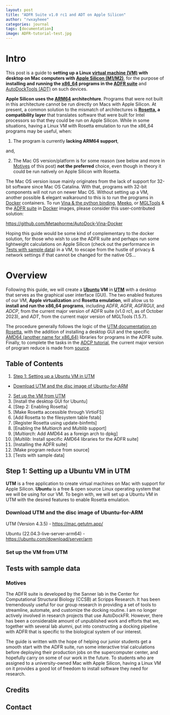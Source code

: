 ```yaml
---
layout: post
title: "ADFR Suite v1.0 rc1 and ADT on Apple Silicon"
author: "rwxayheee"
categories: journal
tags: [documentation]
image: ADFR-tutorial-test.jpg
---
```


# Intro

This post is a guide to **setting up a Linux [virtual machine (VM)](https://en.wikipedia.org/wiki/Virtual_machine) with desktop on Mac computers with [Apple Silicon (M1/M2)](https://en.wikipedia.org/wiki/Apple_silicon)**, for the purpose of **installing and running the [x86_64](https://en.wikipedia.org/wiki/X86-64) programs in the [ADFR suite](https://ccsb.scripps.edu/adfr/)** and [AutoDockTools (ADT)](https://autodocksuite.scripps.edu/adt/) on such devices. 

**Apple Silicon uses the [ARM64](https://en.wikipedia.org/wiki/AArch64) architechture**. Programs that were not built in this architecture cannot be run directly on Macs with Apple Silicon. At present, a common solution to the mismatch of architectures is **[Rosetta](https://en.wikipedia.org/wiki/Rosetta_(software)), a compatibility layer** that translates software that were built for Intel processors so that they could be run on Apple Silicon. While in some situations, having a Linux VM with Rosetta emulation to run the x86_64 programs may be useful, when: 

1. The program is currently **lacking ARM64 support**, 

and, 

2. The Mac OS version/platform is for some reason (see below and more in [Motives](#motives) of this post) **not the preferred** choice, even though in theory it could be run natively on Apple Silicon with Rosetta. 

The Mac OS version issue mainly originates from the lack of support for 32-bit software since Mac OS Catalina. With that, programs with 32-bit components will not run on newer Mac OS. Without setting up a VM, another possible & elegant walkaround to this is to run the programs in [Docker](https://docs.docker.com/get-started/overview/) containers. To run [Vina & the python binding](https://github.com/ccsb-scripps/AutoDock-Vina), [Meeko](https://github.com/forlilab/Meeko), or [MGLTools](https://ccsb.scripps.edu/mgltools/) & the [ADFR suite](https://ccsb.scripps.edu/adfr/) in [Docker](https://docs.docker.com/get-started/overview/) images, please consider this user-contributed solution: 

<a href="https://github.com/Metaphorme/AutoDock-Vina-Docker" target="_blank">https://github.com/Metaphorme/AutoDock-Vina-Docker</a>

Hoping this guide would be some kind of complementary to the docker solution, for those who wish to use the ADFR suite and perhaps run some lightweight calculations on Apple Silicon (check out the performance in [Tests with sample data](#tests-with-sample-data)) in a VM, to escape from the hustle of privacy & network settings if that cannot be changed for the native OS... 

# Overview

Following this guide, we will create a **[Ubuntu](https://en.wikipedia.org/wiki/Ubuntu) VM** in **[UTM](https://mac.getutm.app/)** with a desktop that serves as the graphical user interface (GUI). The two enabled features of our VM, **Apple virtualization** and **Rosetta emulation**, will allow us to **install and run the x86_64 programs**, including *ADFR*, *AGFR*, *AGFRGUI*, and *ADCP*, from the current major version of ADFR suite (v1.0 rc1, as of October 2023), and *ADT*, from the current major version of MGLTools (1.5.7). 

The procedure generally follows the logic of the [UTM documentation on Rosetta](https://docs.getutm.app/advanced/rosetta/), with the addition of installing a desktop GUI and the specific [AMD64 (another name for x86_64)](https://en.wikipedia.org/wiki/X86-64) libraries for programs in the ADFR suite. Finally, to complete the tasks in the [ADCP tutorial](https://ccsb.scripps.edu/adcp/tutorial-redocking/), the current major version of program reduce is made from [source](https://github.com/rlabduke/reduce). 

## Table of Contents

1. [Step 1: Setting up a Ubuntu VM in UTM](#step-1-setting-up-a-ubuntu-vm-in-utm)
  + [Download UTM and the disc image of Ubuntu-for-ARM](#download-utm-and-the-disc-image-of-ubuntu-for-arm)
  2. [Set up the VM from UTM](#set-up-the-vm-from-utm)
  3. [Install the desktop GUI for Ubuntu]
2. [Step 2: Enabling Rosetta]
  1. [Make Rosetta accessible through VirtioFS]
  2. [Add Rosetta to the filesystem table fstab]
  3. [Register Rosetta using update-binfmts]
3. [Enabling the *Multiarch* and *Multilib* support]
  1. [*Multiarch*: Add AMD64 as a foreign arch to dpkg]
  2. [*Multilib*: Install specific AMD64 libraries for the ADFR suite]
4. [Installing the ADFR suite]
  1. [Make program reduce from source]
  2. [Tests with sample data]

## Step 1: Setting up a Ubuntu VM in UTM

**UTM** is a free application to create virtual machines on Mac with support for Apple Silicon. **Ubuntu** is a free & open source Linux operating system that we will be using for our VM. To begin with, we will set up a Ubuntu VM in UTM with the desired features to enable Rosetta emulation. 

### Download UTM and the disc image of Ubuntu-for-ARM

UTM (Version 4.3.5) - <a href="https://mac.getutm.app/" target="_blank">https://mac.getutm.app/</a>

Ubuntu (22.04.3-live-server-arm64) - <a href="https://ubuntu.com/download/server/arm" target="_blank">https://ubuntu.com/download/server/arm</a>

### Set up the VM from UTM

## Tests with sample data

### Motives

The ADFR suite is developed by the Sanner lab in the Center for Computational Structural Biology (CCSB) at Scripps Research. It has been tremendously useful for our group research in providing a set of tools to streamline, automate, and customize the docking routine. I am no longer actively involved in research projects that use AutoDockFR. However, there has been a considerable amount of unpublished work and efforts that we, together with several lab alumni, put into constructing a docking pipeline with ADFR that is specific to the biological system of our interest. 

The guide is written with the hope of helping our junior students get a smooth start with the ADFR suite, run some interactive trial calculations before deploying their production jobs on the supercomputer center, and hopefully carry on some of our work in the future. To students who are assigned to a university-owned Mac with Apple Silicon, having a Linux VM on it provides a good lot of freedom to install software they need for research. 

## Credits

## Contact
